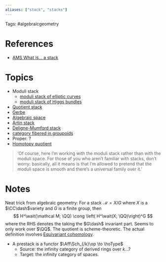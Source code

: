 ```yaml
---
aliases: ["stack", "stacks"]
---
```


Tags: #algebraicgeometry 

# References

- [AMS What is... a stack](http://www.ams.org/notices/200304/what-is.pdf)

# Topics
- Moduli stack
	- [moduli stack of elliptic curves](moduli%20stack%20of%20elliptic%20curves)
	- [moduli stack of Higgs bundles](moduli%20stack%20of%20Higgs%20bundles.md)
- [Quotient stack](Quotient%20stack)
- [Gerbe](Gerbe)
- [Algebraic space](Algebraic%20space)
- [Artin stack](Artin%20stack)
- [Deligne-Mumford stack](Deligne-Mumford%20stack)
- [category fibered in groupoids](category%20fibered%20in%20groupoids)
- Proper: ?
- [Homotopy quotient](Homotopy%20quotient)

> ‘Of course, here I’m working with the moduli stack rather than with the moduli space. For those of you who aren’t familiar with stacks, don’t worry: basically, all it means is that I’m allowed to pretend that the moduli space is smooth and there’s a universal family over it.’

# Notes

Neat trick from algebraic geometry: For a stack $\mathcal M =X/G$ where $X$ is a $\CC\dash$variety and $G$ is a finite group, then
$$
H^\wait(\mathcal M; \QQ) \cong \left( H^\wait(X; \QQ)\right)^G
$$
where the RHS denotes the taking the $G\dash$ invariant part. Seems to only work over $\QQ$. The quotient is scheme-theoretic. The actual definition involves [Equivariant cohomology](Equivariant%20cohomology.md).

- A prestack is a functor $\Aff\Sch_{/k}\op \to \hoType$
	- Source: the infinity category of derived rings over $k$...?
	- Target: the infinity category of spaces.
